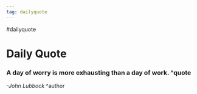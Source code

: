```yaml
---
tag: dailyquote
---
```


#dailyquote

# Daily Quote

### A day of worry is more exhausting than a day of work. ^quote
*-John Lubbock* ^author
